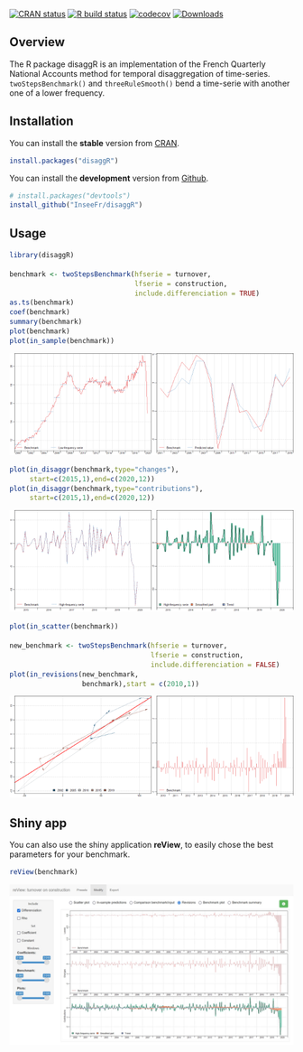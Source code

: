 
<!-- README.md is generated from README.Rmd. Please edit that file -->
<!-- badges: start -->

[![CRAN
status](https://www.r-pkg.org/badges/version/disaggR)](https://cran.r-project.org/package=disaggR)
[![R build
status](https://github.com/InseeFr/disaggR/workflows/R-CMD-check/badge.svg)](https://github.com/InseeFr/disaggR/actions)
[![codecov](https://codecov.io/gh/InseeFr/disaggR/branch/master/graph/badge.svg)](https://app.codecov.io/gh/InseeFr/disaggR)
[![Downloads](https://cranlogs.r-pkg.org/badges/disaggR)](https://cran.r-project.org/package=disaggR)

<!-- badges: end -->

## Overview

The R package disaggR is an implementation of the French Quarterly
National Accounts method for temporal disaggregation of time-series.
`twoStepsBenchmark()` and `threeRuleSmooth()` bend a time-serie with
another one of a lower frequency.

## Installation

You can install the **stable** version from
[CRAN](https://cran.r-project.org/package=disaggR).

``` r
install.packages("disaggR")
```

You can install the **development** version from
[Github](https://github.com/InseeFr/disaggR).

``` r
# install.packages("devtools")
install_github("InseeFr/disaggR")
```

## Usage

``` r
library(disaggR)

benchmark <- twoStepsBenchmark(hfserie = turnover,
                               lfserie = construction,
                               include.differenciation = TRUE)
as.ts(benchmark)
coef(benchmark)
summary(benchmark)
plot(benchmark)
plot(in_sample(benchmark))
```

<img src="man/figures/README-unnamed-chunk-4-1.png" width="50%" /><img src="man/figures/README-unnamed-chunk-4-2.png" width="50%" />

``` r
plot(in_disaggr(benchmark,type="changes"),
     start=c(2015,1),end=c(2020,12))
plot(in_disaggr(benchmark,type="contributions"),
     start=c(2015,1),end=c(2020,12))
```

<img src="man/figures/README-unnamed-chunk-5-1.png" width="50%" /><img src="man/figures/README-unnamed-chunk-5-2.png" width="50%" />

``` r
plot(in_scatter(benchmark))

new_benchmark <- twoStepsBenchmark(hfserie = turnover,
                                   lfserie = construction,
                                   include.differenciation = FALSE)
plot(in_revisions(new_benchmark,
                  benchmark),start = c(2010,1))
```

<img src="man/figures/README-unnamed-chunk-6-1.png" width="50%" /><img src="man/figures/README-unnamed-chunk-6-2.png" width="50%" />

## Shiny app

You can also use the shiny application **reView**, to easily chose the
best parameters for your benchmark.

``` r
reView(benchmark)
```

<img src="man/figures/shiny-screen.jpg" style="width:100.0%" alt="shinyscreen" />  

